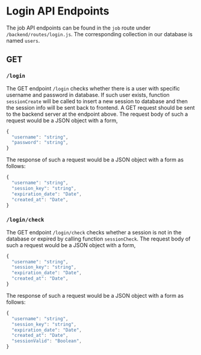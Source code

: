# Login API Endpoints

The job API endpoints can be found in the `job` route under `/backend/routes/login.js`. The corresponding collection in our database is named `users`.

## GET

### `/login`

The GET endpoint `/login` checks whether there is a user with specific username and password in database. 
If such user exists, function `sessionCreate` will be called to insert a new session to database and then the session info will be sent back to frontend.
A GET request should be sent to the backend server at the endpoint above.
The request body of such a request would be a JSON object with a form, 

```js
{
  "username": "string",
  "password": "string",
}
 ```
 
The response of such a request would be a JSON object with a form as follows:

```js
{
  "username": "string",
  "session_key": "string",
  "expiration_date": "Date",
  "created_at": "Date",
}
```

### `/login/check`

The GET endpoint `/login/check` checks whether a session is not in the database or expired by calling function `sessionCheck`.
The request body of such a request would be a JSON object with a form, 

```js
{
  "username": "string",
  "session_key": "string",
  "expiration_date": "Date",
  "created_at": "Date",
}
 ```
 
The response of such a request would be a JSON object with a form as follows:

```js
{
  "username": "string",
  "session_key": "string",
  "expiration_date": "Date",
  "created_at": "Date",
  "sessionValid": "Boolean",
}
```

